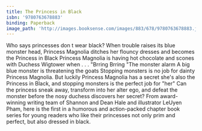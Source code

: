 ```yaml
---
title: The Princess in Black
isbn: '9780763678883'
binding: Paperback
image_path: 'http://images.booksense.com/images/883/678/9780763678883.jpg'
---
```



Who says princesses don t wear black? When trouble raises its blue monster head, Princess Magnolia ditches her flouncy dresses and becomes the Princess in Black Princess Magnolia is having hot chocolate and scones with Duchess Wigtower when . . . "Brring Brring "The monster alarm A big blue monster is threatening the goats Stopping monsters is no job for dainty Princess Magnolia. But luckily Princess Magnolia has a secret she's also the Princess in Black, and stopping monsters is the perfect job for "her" Can the princess sneak away, transform into her alter ego, and defeat the monster before the nosy duchess discovers her secret? From award-winning writing team of Shannon and Dean Hale and illustrator LeUyen Pham, here is the first in a humorous and action-packed chapter book series for young readers who like their princesses not only prim and perfect, but also dressed in black.